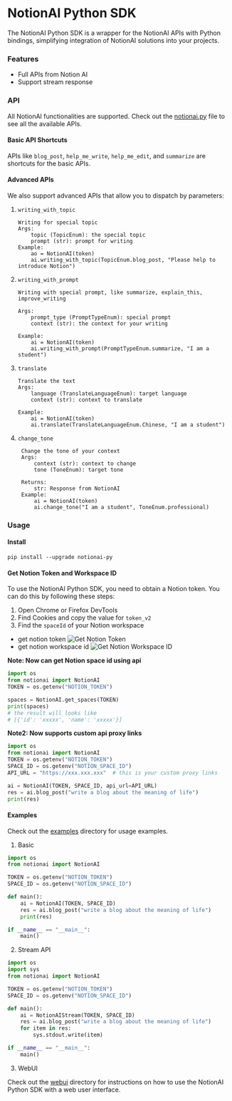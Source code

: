 # NotionAI Python SDK

The NotionAI Python SDK is a wrapper for the NotionAI APIs with Python bindings, simplifying integration of NotionAI solutions into your projects.

### Features

- Full APIs from Notion AI
- Support stream response

### API

All NotionAI functionalities are supported. Check out the [notionai.py](./notionai/notionai.py) file to see all the available APIs.

#### Basic API Shortcuts

APIs like `blog_post`, `help_me_write`, `help_me_edit`, and `summarize` are shortcuts for the basic APIs.

#### Advanced APIs

We also support advanced APIs that allow you to dispatch by parameters:

1. `writing_with_topic`
    ```
    Writing for special topic
    Args:
        topic (TopicEnum): the special topic
        prompt (str): prompt for writing
    Example:
        ao = NotionAI(token)
        ai.writing_with_topic(TopicEnum.blog_post, "Please help to introduce Notion")
    ```
2. `writing_with_prompt`
    ```
    Writing with special prompt, like summarize, explain_this, improve_writing

    Args:
        prompt_type (PromptTypeEnum): special prompt
        context (str): the context for your writing

    Example:
        ai = NotionAI(token)
        ai.writing_with_prompt(PromptTypeEnum.summarize, "I am a student")
    ```
3. `translate`
    ```
    Translate the text
    Args:
        language (TranslateLanguageEnum): target language
        context (str): context to translate

    Example:
        ai = NotionAI(token)
        ai.translate(TranslateLanguageEnum.Chinese, "I am a student")
    ```
4. `change_tone`
   ```
    Change the tone of your context
    Args:
        context (str): context to change
        tone (ToneEnum): target tone

    Returns:
        str: Response from NotionAI
    Example:
        ai = NotionAI(token)
        ai.change_tone("I am a student", ToneEnum.professional)
   ```

### Usage

#### Install

`pip install --upgrade notionai-py`

#### Get Notion Token and Workspace ID

To use the NotionAI Python SDK, you need to obtain a Notion token. You can do this by following these steps:

1. Open Chrome or Firefox DevTools
2. Find Cookies and copy the value for `token_v2`
3. Find the `spaceId` of your Notion workspace

- get notion token
![Get Notion Token](./docs/images/get_notion_token.png)
- get notion workspace id
![Get Notion Workspace ID](./docs/images/notion-space-id.png)

**Note: Now can get Notion space id using api**

```python
import os
from notionai import NotionAI
TOKEN = os.getenv("NOTION_TOKEN")

spaces = NotionAI.get_spaces(TOKEN)
print(spaces)
# the result will looks like
# [{'id': 'xxxxx', 'name': 'xxxxx'}]

```

**Note2: Now supports custom api proxy links**

```python
import os
from notionai import NotionAI
TOKEN = os.getenv("NOTION_TOKEN")
SPACE_ID = os.getenv("NOTION_SPACE_ID")
API_URL = "https://xxx.xxx.xxx"  # this is your custom proxy links

ai = NotionAI(TOKEN, SPACE_ID, api_url=API_URL)
res = ai.blog_post("write a blog about the meaning of life")
print(res)
```

#### Examples

Check out the [examples](./examples/) directory for usage examples.

1. Basic

```python
import os
from notionai import NotionAI

TOKEN = os.getenv("NOTION_TOKEN")
SPACE_ID = os.getenv("NOTION_SPACE_ID")

def main():
    ai = NotionAI(TOKEN, SPACE_ID)
    res = ai.blog_post("write a blog about the meaning of life")
    print(res)

if __name__ == "__main__":
    main()

```

2. Stream API

```python
import os
import sys
from notionai import NotionAI

TOKEN = os.getenv("NOTION_TOKEN")
SPACE_ID = os.getenv("NOTION_SPACE_ID")

def main():
    ai = NotionAIStream(TOKEN, SPACE_ID)
    res = ai.blog_post("write a blog about the meaning of life")
    for item in res:
        sys.stdout.write(item)

if __name__ == "__main__":
    main()
```

3. WebUI

Check out the [webui](./examples/webui/README.md) directory for instructions on how to use the NotionAI Python SDK with a web user interface.
